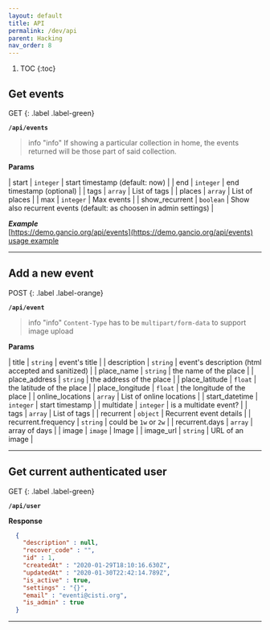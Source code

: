 ```yaml
---
layout: default
title: API
permalink: /dev/api
parent: Hacking
nav_order: 8
---
```



1. TOC
{:toc}

## Get events

GET
{: .label .label-green}

**`/api/events`**

> info "info"
> If showing a particular collection in home, the events returned will be those part of said collection.

**Params**

| start | `integer` | start timestamp (default: now) |
| end | `integer` | end timestamp (optional) |
| tags | `array` | List of tags |
| places | `array` | List of places |
| max | `integer` | Max events |
| show_recurrent | `boolean` | Show also recurrent events (default: as choosen in admin settings) |


***Example***  
[https://demo.gancio.org/api/events](https://demo.gancio.org/api/events)  
[usage example](https://framagit.org/les/gancio/-/blob/master/webcomponents/src/GancioEvents.svelte#L18-42)

---

## Add a new event

POST
{: .label .label-orange}

**`/api/event`**

> info "info"
> `Content-Type` has to be `multipart/form-data` to support image upload


**Params**

| title | `string` | event's title |
| description | `string` | event's description (html accepted and sanitized) |
| place_name | `string` | the name of the place |
| place_address | `string` | the address of the place |
| place_latitude | `float` | the latitude of the place |
| place_longitude | `float` | the longitude of the place |
| online_locations | `array` | List of online locations |
| start_datetime | `integer` | start timestamp |
| multidate | `integer` | is a multidate event? |
| tags | `array` | List of tags |
| recurrent | `object` | Recurrent event details |
| recurrent.frequency | `string` | could be `1w` or `2w` |
| recurrent.days | `array` | array of days |
| image | `image` | Image |
| image_url | `string` | URL of an image |


---

## Get current authenticated user

GET
{: .label .label-green}

**`/api/user`**





**Response**
```json
  {
    "description" : null,
    "recover_code" : "",
    "id" : 1,
    "createdAt" : "2020-01-29T18:10:16.630Z",
    "updatedAt" : "2020-01-30T22:42:14.789Z",
    "is_active" : true,
    "settings" : "{}",
    "email" : "eventi@cisti.org",
    "is_admin" : true
  }
  ```
---

